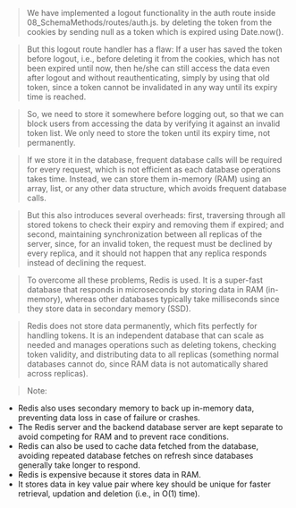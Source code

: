 > We have implemented a logout functionality in the auth route inside 08_SchemaMethods/routes/auth.js. by deleting the token from the cookies by sending null as a token which is expired using Date.now().

> But this logout route handler has a flaw: If a user has saved the token before logout, i.e., before deleting it from the cookies, which has not been expired until now, then he/she can still access the data even after logout and without reauthenticating, simply by using that old token, since a token cannot be invalidated in any way until its expiry time is reached.

> So, we need to store it somewhere before logging out, so that we can block users from accessing the data by verifying it against an invalid token list. We only need to store the token until its expiry time, not permanently.

> If we store it in the database, frequent database calls will be required for every request, which is not efficient as each database operations takes time. Instead, we can store them in-memory (RAM) using an array, list, or any other data structure, which avoids frequent database calls.

> But this also introduces several overheads: first, traversing through all stored tokens to check their expiry and removing them if expired; and second, maintaining synchronization between all replicas of the server, since, for an invalid token, the request must be declined by every replica, and it should not happen that any replica responds instead of declining the request.

> To overcome all these problems, Redis is used. It is a super-fast database that responds in microseconds by storing data in RAM (in-memory), whereas other databases typically take milliseconds since they store data in secondary memory (SSD).

> Redis does not store data permanently, which fits perfectly for handling tokens. It is an independent database that can scale as needed and manages operations such as deleting tokens, checking token validity, and distributing data to all replicas (something normal databases cannot do, since RAM data is not automatically shared across replicas).

> Note: 
 - Redis also uses secondary memory to back up in-memory data, preventing data loss in case of failure or crashes.
 - The Redis server and the backend database server are kept separate to avoid competing for RAM and to prevent race conditions.
 -  Redis can also be used to cache data fetched from the database, avoiding repeated database fetches on refresh since databases generally take longer to respond.
 - Redis is expensive because it stores data in RAM.
 - It stores data in key value pair where key should be unique for faster retrieval, updation and deletion (i.e., in O(1) time).